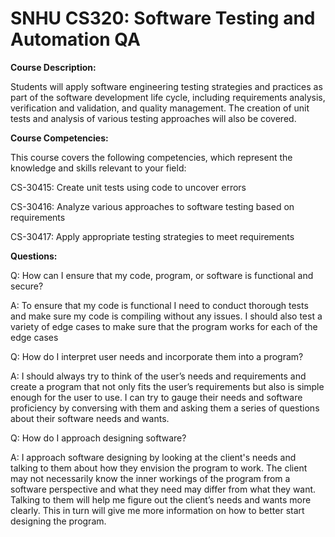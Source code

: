 # SNHU CS320: Software Testing and Automation QA

**Course Description:**

Students will apply software engineering testing strategies and practices as part of the software development life cycle, including requirements analysis, verification and validation, and quality management. The creation of unit tests and analysis of various testing approaches will also be covered.

**Course Competencies:**

This course covers the following competencies, which represent the knowledge and skills relevant to your field:

CS-30415: Create unit tests using code to uncover errors

CS-30416: Analyze various approaches to software testing based on requirements

CS-30417: Apply appropriate testing strategies to meet requirements

**Questions:**

Q: How can I ensure that my code, program, or software is functional and secure?

A: To ensure that my code is functional I need to conduct thorough tests and make sure my code is compiling without any issues. I should also test a variety of edge cases to make sure that the program works for each of the edge cases

Q: How do I interpret user needs and incorporate them into a program?

A: I should always try to think of the user’s needs and requirements and create a program that not only fits the user’s requirements but also is simple enough for the user to use. I can try to gauge their needs and software proficiency by conversing with them and asking them a series of questions about their software needs and wants.

Q: How do I approach designing software?

A: I approach software designing by looking at the client's needs and talking to them about how they envision the program to work. The client may not necessarily know the inner workings of the program from a software perspective and what they need may differ from what they want. Talking to them will help me figure out the client’s needs and wants more clearly. This in turn will give me more information on how to better start designing the program.
